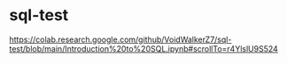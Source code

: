 # sql-test

https://colab.research.google.com/github/VoidWalkerZ7/sql-test/blob/main/Introduction%20to%20SQL.ipynb#scrollTo=r4YlslU9S524
